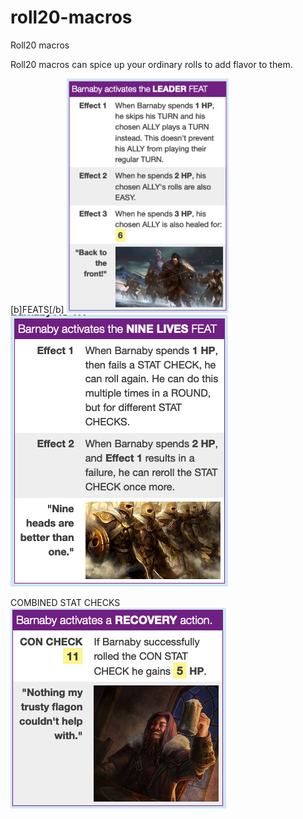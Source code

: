 # roll20-macros
Roll20 macros

Roll20 macros can spice up your ordinary rolls to add flavor to them.

[b]FEATS[/b]
![Leader](https://github.com/2533001180/roll20-macros/blob/master/leader-feat.png)![Nine Lives](https://github.com/2533001180/roll20-macros/blob/master/nine-lives-feat.png)

COMBINED STAT CHECKS
![Recovery](https://github.com/2533001180/roll20-macros/blob/master/recovery-rolls.png)
